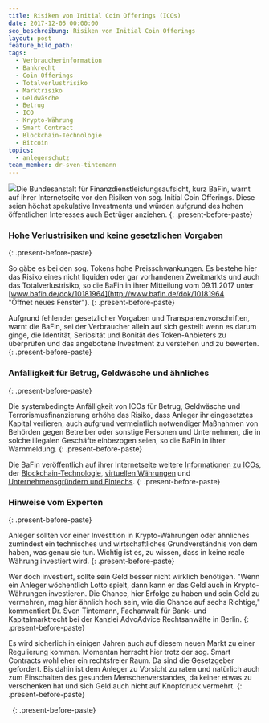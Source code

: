 ```yaml
---
title: Risiken von Initial Coin Offerings (ICOs)
date: 2017-12-05 00:00:00
seo_beschreibung: Risiken von Initial Coin Offerings
layout: post
feature_bild_path:
tags:
  - Verbraucherinformation
  - Bankrecht
  - Coin Offerings
  - Totalverlustrisiko
  - Marktrisiko
  - Geldwäsche
  - Betrug
  - ICO
  - Krypto-Währung
  - Smart Contract
  - Blockchain-Technologie
  - Bitcoin
topics:
  - anlegerschutz
team_member: dr-sven-tintemann
---
```



[![](http://www.bafin.de/SiteGlobals/Frontend/Images/icons/newsletter/icon_webcodelink.png?__blob=normal)](http://www.bafin.de/dok/10181964 "Öffnet neues Fenster")Die Bundesanstalt f&uuml;r Finanzdienstleistungsaufsicht, kurz BaFin, warnt auf ihrer Internetseite vor den Risiken von sog. Initial Coin Offerings. Diese seien h&ouml;chst spekulative Investments und w&uuml;rden aufgrund des hohen &ouml;ffentlichen Interesses auch Betr&uuml;ger anziehen.
{: .present-before-paste}

### Hohe Verlustrisiken und keine gesetzlichen Vorgaben
{: .present-before-paste}

So g&auml;be es bei den sog. Tokens hohe Preisschwankungen. Es bestehe hier das Risiko eines nicht liquiden oder gar vorhandenen Zweitmarkts und auch das Totalverlustrisiko, so die BaFin in ihrer Mitteilung vom 09.11.2017 unter [www.bafin.de/dok/10181964](http://www.bafin.de/dok/10181964 "Öffnet neues Fenster").
{: .present-before-paste}

Aufgrund fehlender gesetzlicher Vorgaben und Transparenzvorschriften, warnt die BaFin, sei der Verbraucher allein auf sich gestellt wenn es darum ginge, die Identit&auml;t, Seriosit&auml;t und Bonit&auml;t des Token-Anbieters zu &uuml;berpr&uuml;fen und das angebotene Investment zu verstehen und zu bewerten.
{: .present-before-paste}

### Anf&auml;lligkeit f&uuml;r Betrug, Geldw&auml;sche und &auml;hnliches
{: .present-before-paste}

Die systembedingte Anf&auml;lligkeit von ICOs f&uuml;r Betrug, Geldw&auml;sche und Terrorismusfinanzierung erh&ouml;he das Risiko, dass Anleger ihr eingesetztes Kapital verlieren, auch aufgrund vermeintlich notwendiger Ma&szlig;nahmen von Beh&ouml;rden gegen Betreiber oder sonstige Personen und Unternehmen, die in solche illegalen Gesch&auml;fte einbezogen seien, so die BaFin in ihrer Warnmeldung.
{: .present-before-paste}

Die BaFin ver&ouml;ffentlich auf ihrer Internetseite weitere [Informationen zu ICOs](https://www.bafin.de/SharedDocs/Veroeffentlichungen/DE/Fachartikel/2017/fa_bj_1711_ICO.html?nn=9021442), der [Blockchain-Technologie](https://www.bafin.de/DE/Aufsicht/FinTech/Blockchain/blockchain_node.html), [virtuellen W&auml;hrungen](https://www.bafin.de/DE/Aufsicht/FinTech/VirtualCurrency/virtual_currency_node.html) und [Unternehmensgr&uuml;ndern und Fintechs](https://www.bafin.de/DE/Aufsicht/FinTech/fintech_node.html).
{: .present-before-paste}

### Hinweise vom Experten
{: .present-before-paste}

Anleger sollten vor einer Investition in Krypto-W&auml;hrungen oder &auml;hnliches zumindest ein technisches und wirtschaftliches Grundverst&auml;ndnis von dem haben, was genau sie tun. Wichtig ist es, zu wissen, dass in keine reale W&auml;hrung investiert wird.
{: .present-before-paste}

Wer doch investiert, sollte sein Geld besser nicht wirklich ben&ouml;tigen. "Wenn ein Anleger w&ouml;chentlich Lotto spielt, dann kann er das Geld auch in Krypto-W&auml;hrungen investieren. Die Chance, hier Erfolge zu haben und sein Geld zu vermehren, mag hier &auml;hnlich hoch sein, wie die Chance auf sechs Richtige," kommentiert Dr. Sven Tintemann, Fachanwalt f&uuml;r Bank- und Kapitalmarktrecht bei der Kanzlei AdvoAdvice Rechtsanw&auml;lte in Berlin.
{: .present-before-paste}

Es wird sicherlich in einigen Jahren auch auf diesem neuen Markt zu einer Regulierung kommen. Momentan herrscht hier trotz der sog. Smart Contracts wohl eher ein rechtsfreier Raum. Da sind die Gesetzgeber gefordert. Bis dahin ist dem Anleger zu Vorsicht zu raten und nat&uuml;rlich auch zum Einschalten des gesunden Menschenverstandes, da keiner etwas zu verschenken hat und sich Geld auch nicht auf Knopfdruck vermehrt.
{: .present-before-paste}

&nbsp;
{: .present-before-paste}